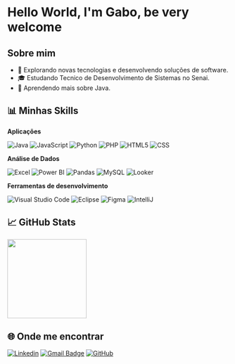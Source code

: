 # Hello World, I'm Gabo, be very welcome

## Sobre mim

- 🤔 Explorando novas tecnologias e desenvolvendo soluções de software.
- 🎓 Estudando Tecnico de Desenvolvimento de Sistemas no Senai.
- 🌱 Aprendendo mais sobre Java.

## 📊 Minhas Skills

**Aplicações**

![Java](https://img.shields.io/badge/-Java-333333?style=flat&logo=Java&logoColor=007396)
![JavaScript](https://img.shields.io/badge/-JavaScript-333333?style=flat&logo=javascript)
![Python](https://img.shields.io/badge/-Python-333333?style=flat&logo=python&logoColor=3776AB)
![PHP](https://img.shields.io/badge/-PHP-333333?style=flat&logo=php&logoColor=8892BF)
![HTML5](https://img.shields.io/badge/-HTML5-333333?style=flat&logo=HTML5)
![CSS](https://img.shields.io/badge/-CSS-333333?style=flat&logo=CSS3&logoColor=1572B6)

**Análise de Dados**

![Excel](https://img.shields.io/badge/-Excel-333333?style=flat&logo=microsoft-excel&logoColor=green)
![Power BI](https://img.shields.io/badge/-Power%20BI-333333?style=flat&logo=power-bi&logoColor=yellow)
![Pandas](https://img.shields.io/badge/-Pandas-333333?style=flat&logo=pandas)
![MySQL](https://img.shields.io/badge/-MySQL-333333?style=flat&logo=mysql&logoColor=4479A1)
![Looker](https://img.shields.io/badge/-Looker-333333?style=flat&logo=looker&logoColor=F5A623)

**Ferramentas de desenvolvimento**

![Visual Studio Code](https://img.shields.io/badge/-Visual%20Studio%20Code-333333?style=flat&logo=visual-studio-code&logoColor=007ACC)
![Eclipse](https://img.shields.io/badge/-Eclipse-333333?style=flat&logo=eclipse-ide&logoColor=2C2255)
![Figma](https://img.shields.io/badge/-Figma-333333?style=flat&logo=figma&logoColor=007ACC)
![IntelliJ](https://img.shields.io/badge/-IntelliJ_IDEA-333333?style=flat&logo=intellij-idea&logoColor=white)
<br/>

## 📈 GitHub Stats


<a href="https://github.com/gabokj">
  <img height="180em" src="https://github-readme-stats.vercel.app/api/top-langs/?username=gabokj&layout=compact&theme=radical" />
</a>


## 🌐 Onde me encontrar

[![Linkedin](https://img.shields.io/badge/-Gabriel%20Ricca-blue?style=flat-square&logo=Linkedin&logoColor=white)](https://www.linkedin.com/in/gabriel-ricca-b41643343/)
[![Gmail Badge](https://img.shields.io/badge/-gaboricca@gmail.com-006bed?style=flat-square&logo=Gmail&logoColor=white&link=mailto:SEU-EMAIL)](mailto:gaboricca@gmail.com)
[![GitHub](https://img.shields.io/github/followers/gabokj?label=follow&style=social)](https://github.com/gabokj)
